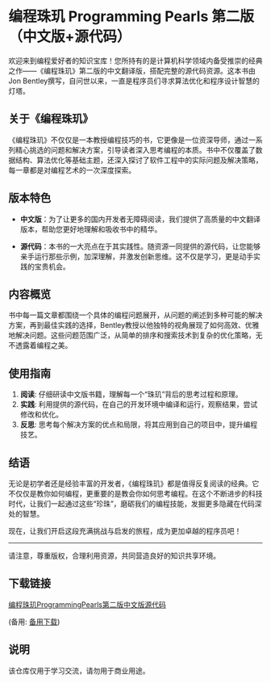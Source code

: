 # 编程珠玑 Programming Pearls 第二版（中文版+源代码）

欢迎来到编程爱好者的知识宝库！您所持有的是计算机科学领域内备受推崇的经典之作——《编程珠玑》第二版的中文翻译版，搭配完整的源代码资源。这本书由Jon Bentley撰写，自问世以来，一直是程序员们寻求算法优化和程序设计智慧的灯塔。

## 关于《编程珠玑》

《编程珠玑》不仅仅是一本教授编程技巧的书，它更像是一位资深导师，通过一系列精心挑选的问题和解决方案，引导读者深入思考编程的本质。书中不仅覆盖了数据结构、算法优化等基础主题，还深入探讨了软件工程中的实际问题及解决策略，每一章都是对编程艺术的一次深度探索。

## 版本特色

- **中文版**：为了让更多的国内开发者无障碍阅读，我们提供了高质量的中文翻译版本，帮助您更好地理解和吸收书中的精华。
  
- **源代码**：本书的一大亮点在于其实践性。随资源一同提供的源代码，让您能够亲手运行那些示例，加深理解，并激发创新思维。这不仅是学习，更是动手实践的宝贵机会。

## 内容概览

书中每一篇文章都围绕一个具体的编程问题展开，从问题的阐述到多种可能的解决方案，再到最佳实践的选择，Bentley教授以他独特的视角展现了如何高效、优雅地解决问题。这些问题范围广泛，从简单的排序和搜索技术到复杂的优化策略，无不透露着编程之美。

## 使用指南

1. **阅读**: 仔细研读中文版书籍，理解每一个“珠玑”背后的思考过程和原理。
2. **实践**: 利用提供的源代码，在自己的开发环境中编译和运行，观察结果，尝试修改和优化。
3. **反思**: 思考每个解决方案的优点和局限，将其应用到自己的项目中，提升编程技艺。

## 结语

无论是初学者还是经验丰富的开发者，《编程珠玑》都是值得反复阅读的经典。它不仅仅是教你如何编程，更重要的是教会你如何思考编程。在这个不断进步的科技时代，让我们一起通过这些“珍珠”，磨砺我们的编程技能，发掘更多隐藏在代码深处的智慧。

现在，让我们开启这段充满挑战与启发的旅程，成为更加卓越的程序员吧！

---

请注意，尊重版权，合理利用资源，共同营造良好的知识共享环境。

## 下载链接
[编程珠玑ProgrammingPearls第二版中文版源代码](https://pan.quark.cn/s/0de236aa4fbf) 

(备用: [备用下载](https://pan.baidu.com/s/1NndCW8aXidW-EPV5reGjuA?pwd=1234))

## 说明

该仓库仅用于学习交流，请勿用于商业用途。
